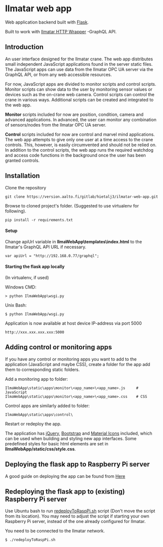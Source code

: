 # Ilmatar web app

Web application backend built with [Flask](https://www.palletsprojects.com/p/flask/).

Built to work with [Ilmatar HTTP Wrapper](https://github.com/AaltoIIC/OPC-UA-GraphQL-Wrapper) -GraphQL API.

## Introduction
An user interface designed for the Ilmatar crane. The web app distributes small independent JavaScript applications found in the server static files. The JavaScript apps can use data from the Ilmatar OPC UA server via the GraphQL API, or from any web accessible resources.

For now, JavaScript apps are divided to monitor scripts and control scripts. Monitor scripts can show data to the user by monitoring sensor values or devices such as the on-crane web camera. Control scripts can control the crane in various ways. Additional scripts can be created and integrated to the web app.

**Monitor** scripts included for now are position, condition, camera and advanced applications. In advanced, the user can monitor any combination of sensors/nodes from the Ilmatar OPC UA server.

**Control** scripts included for now are control and marvel mind applications. The web app attempts to give only one user at a time access to the crane controls. This, however, is easily circumvented and should not be relied on. In addition to the control scripts, the web app runs the required watchdog and access code functions in the background once the user has been granted controls.

## Installation

Clone the repository

```
git clone https://version.aalto.fi/gitlab/hietalj3/ilmatar-web-app.git
```

Browse to cloned project's folder. (Suggested to use virtualenv for following).

```
pip install -r requirements.txt
```

#### Setup
Change apiUrl variable in **IlmaWebApp\templates\index.html** to the Ilmatar's GraphQL API URL if necessary.

```
var apiUrl = "http://192.168.0.77/graphql";
```

#### Starting the flask app locally
(In virtualenv, if used)

Windows CMD:

```
> python IlmaWebApp\wsgi.py
```

Unix Bash:
```
$ python IlmaWebApp/wsgi.py
```

Application is now available at host device IP-address via port 5000

```
http://xxx.xxx.xxx.xxx:5000
```
## Adding control or monitoring apps
If you have any control or monitoring apps you want to add to the application (JavaScript and maybe CSS), create a folder for the app add them to corresponding static folders.

Add a monitoring app to folder:
```
IlmaWebApp\static\apps\monitor\<app_name>\<app_name>.js     # JavaScript
IlmaWebApp\static\apps\monitor\<app_name>\<app_name>.css    # CSS
```
Control apps are similarly added to folder:
```
IlmaWebApp\static\apps\control\
```

Restart or redeploy the app.

The application has [jQuery](https://api.jquery.com/), [Bootstrap](https://getbootstrap.com/docs/4.4/getting-started/introduction/) and [Material Icons](https://material.io/resources/icons/?style=baseline) included, which can be used when building and styling new app interfaces. Some predefined styles for basic html elements are set in **IlmaWebApp/static/css/style.css**.

## Deploying the flask app to Raspberry Pi server
A good guide on deploying the app can be found from
[Here](https://www.digitalocean.com/community/tutorials/how-to-serve-flask-applications-with-gunicorn-and-nginx-on-ubuntu-18-04)

## Redeploying the flask app to (existing) Raspberry Pi server
Use Ubuntu bash to run [redeployToRaspPi.sh](https://version.aalto.fi/gitlab/hietalj3/ilmatar-web-app/blob/master/redeployToRaspPi.sh) script (Don't move the script from its location).
You may need to adjust the script if starting your own Raspberry Pi server, instead of the one already configured for Ilmatar.

You need to be connected to the Ilmatar network.

```
$ ./redeployToRaspPi.sh
```